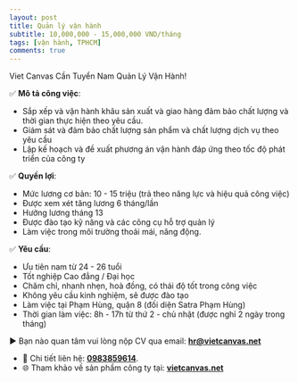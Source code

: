 ```yaml
---
layout: post
title: Quản lý vận hành
subtitle: 10,000,000 - 15,000,000 VND/tháng
tags: [vận hành, TPHCM]
comments: true
---
```


Viet Canvas Cần Tuyển Nam Quản Lý Vận Hành!

✅ **Mô tả công việc**:

+ Sắp xếp và vận hành khâu sản xuất và giao hàng đảm bảo chất lượng và thời gian thực hiện theo yêu cầu.
+ Giám sát và đảm bảo chất lượng sản phẩm và chất lượng dịch vụ theo yêu cầu 
+ Lập kế hoạch và đề xuất phương án vận hành đáp ứng theo tốc độ phát triển của công ty

✅ **Quyền lợi**:

+ Mức lương cơ bản: 10 - 15 triệu (trả theo năng lực và hiệu quả công việc)
+ Được xem xét tăng lương 6 tháng/lần
+ Hưởng lương tháng 13
+ Được đào tạo kỹ năng và các công cụ hỗ trợ quản lý
+ Làm việc trong môi trường thoải mái, năng động.

✅ **Yêu cầu**:

+ Ưu tiên nam từ 24 - 26 tuổi
+ Tốt nghiệp Cao đẳng / Đại học
+ Chăm chỉ, nhanh nhẹn, hoà đồng, có thái độ tốt trong công việc
+ Không yêu cầu kinh nghiệm, sẽ được đào tạo
+ Làm việc tại Phạm Hùng, quận 8 (đối diện Satra Phạm Hùng)
+ Thời gian làm việc: 8h - 17h từ thứ 2 - chủ nhật (được nghỉ 2 ngày trong tháng)

► Bạn nào quan tâm vui lòng nộp CV qua email: [**hr@vietcanvas.net**](mailto:hr@vietcanvas.net)

- 📲 Chi tiết liên hệ: [**0983859614**](tel:0983859614).
- 🌐 Tham khảo về sản phẩm công ty tại: [**vietcanvas.net**](https://vietcanvas.net/)